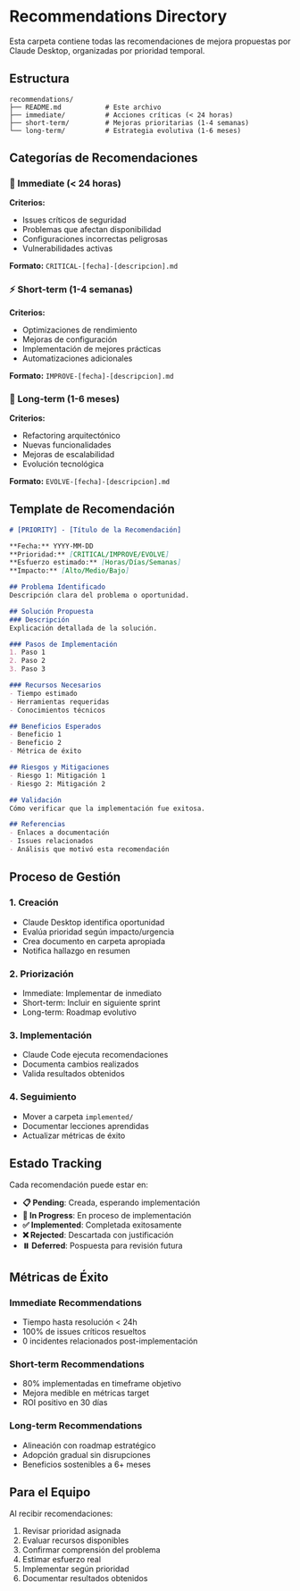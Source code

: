 # Recommendations Directory

Esta carpeta contiene todas las recomendaciones de mejora propuestas por Claude Desktop, organizadas por prioridad temporal.

## Estructura

```
recommendations/
├── README.md           # Este archivo
├── immediate/          # Acciones críticas (< 24 horas)
├── short-term/         # Mejoras prioritarias (1-4 semanas)
└── long-term/          # Estrategia evolutiva (1-6 meses)
```

## Categorías de Recomendaciones

### 🚨 Immediate (< 24 horas)
**Criterios:**
- Issues críticos de seguridad
- Problemas que afectan disponibilidad
- Configuraciones incorrectas peligrosas
- Vulnerabilidades activas

**Formato:** `CRITICAL-[fecha]-[descripcion].md`

### ⚡ Short-term (1-4 semanas)
**Criterios:**
- Optimizaciones de rendimiento
- Mejoras de configuración
- Implementación de mejores prácticas
- Automatizaciones adicionales

**Formato:** `IMPROVE-[fecha]-[descripcion].md`

### 🚀 Long-term (1-6 meses)
**Criterios:**
- Refactoring arquitectónico
- Nuevas funcionalidades
- Mejoras de escalabilidad
- Evolución tecnológica

**Formato:** `EVOLVE-[fecha]-[descripcion].md`

## Template de Recomendación

```markdown
# [PRIORITY] - [Título de la Recomendación]

**Fecha:** YYYY-MM-DD  
**Prioridad:** [CRITICAL/IMPROVE/EVOLVE]  
**Esfuerzo estimado:** [Horas/Días/Semanas]  
**Impacto:** [Alto/Medio/Bajo]  

## Problema Identificado
Descripción clara del problema o oportunidad.

## Solución Propuesta
### Descripción
Explicación detallada de la solución.

### Pasos de Implementación
1. Paso 1
2. Paso 2
3. Paso 3

### Recursos Necesarios
- Tiempo estimado
- Herramientas requeridas
- Conocimientos técnicos

## Beneficios Esperados
- Beneficio 1
- Beneficio 2
- Métrica de éxito

## Riesgos y Mitigaciones
- Riesgo 1: Mitigación 1
- Riesgo 2: Mitigación 2

## Validación
Cómo verificar que la implementación fue exitosa.

## Referencias
- Enlaces a documentación
- Issues relacionados
- Análisis que motivó esta recomendación
```

## Proceso de Gestión

### 1. Creación
- Claude Desktop identifica oportunidad
- Evalúa prioridad según impacto/urgencia
- Crea documento en carpeta apropiada
- Notifica hallazgo en resumen

### 2. Priorización
- Immediate: Implementar de inmediato
- Short-term: Incluir en siguiente sprint
- Long-term: Roadmap evolutivo

### 3. Implementación
- Claude Code ejecuta recomendaciones
- Documenta cambios realizados
- Valida resultados obtenidos

### 4. Seguimiento
- Mover a carpeta `implemented/`
- Documentar lecciones aprendidas
- Actualizar métricas de éxito

## Estado Tracking

Cada recomendación puede estar en:
- **📋 Pending**: Creada, esperando implementación
- **🔄 In Progress**: En proceso de implementación
- **✅ Implemented**: Completada exitosamente
- **❌ Rejected**: Descartada con justificación
- **⏸️ Deferred**: Pospuesta para revisión futura

## Métricas de Éxito

### Immediate Recommendations
- Tiempo hasta resolución < 24h
- 100% de issues críticos resueltos
- 0 incidentes relacionados post-implementación

### Short-term Recommendations
- 80% implementadas en timeframe objetivo
- Mejora medible en métricas target
- ROI positivo en 30 días

### Long-term Recommendations
- Alineación con roadmap estratégico
- Adopción gradual sin disrupciones
- Beneficios sostenibles a 6+ meses

## Para el Equipo

Al recibir recomendaciones:
1. Revisar prioridad asignada
2. Evaluar recursos disponibles
3. Confirmar comprensión del problema
4. Estimar esfuerzo real
5. Implementar según prioridad
6. Documentar resultados obtenidos
